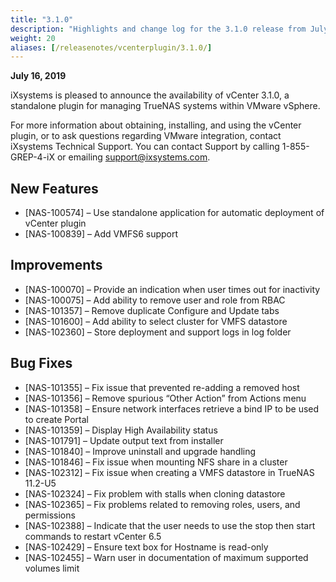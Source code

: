 ```yaml
---
title: "3.1.0"
description: "Highlights and change log for the 3.1.0 release from July 16, 2019."
weight: 20
aliases: [/releasenotes/vcenterplugin/3.1.0/]
---
```


**July 16, 2019**

iXsystems is pleased to announce the availability of vCenter 3.1.0, a standalone plugin for managing TrueNAS systems within VMware vSphere.

For more information about obtaining, installing, and using the vCenter plugin, or to ask questions regarding VMware integration, contact iXsystems Technical Support. You can contact Support by calling 1-855-GREP-4-iX or emailing support@ixsystems.com.
 
## New Features

+ [NAS-100574] – Use standalone application for automatic deployment of vCenter plugin
+ [NAS-100839] – Add VMFS6 support

## Improvements

+ [NAS-100070] – Provide an indication when user times out for inactivity
+ [NAS-100075] – Add ability to remove user and role from RBAC
+ [NAS-101357] – Remove duplicate Configure and Update tabs
+ [NAS-101600] – Add ability to select cluster for VMFS datastore
+ [NAS-102360] – Store deployment and support logs in log folder

## Bug Fixes

+ [NAS-101355] – Fix issue that prevented re-adding a removed host
+ [NAS-101356] – Remove spurious “Other Action” from Actions menu
+ [NAS-101358] – Ensure network interfaces retrieve a bind IP to be used to create Portal
+ [NAS-101359] – Display High Availability status
+ [NAS-101791] – Update output text from installer
+ [NAS-101840] – Improve uninstall and upgrade handling
+ [NAS-101846] – Fix issue when mounting NFS share in a cluster
+ [NAS-102312] – Fix issue when creating a VMFS datastore in TrueNAS 11.2-U5
+ [NAS-102324] – Fix problem with stalls when cloning datastore
+ [NAS-102365] – Fix problems related to removing roles, users, and permissions
+ [NAS-102388] – Indicate that the user needs to use the stop then start commands to restart vCenter 6.5
+ [NAS-102429] – Ensure text box for Hostname is read-only
+ [NAS-102455] – Warn user in documentation of maximum supported volumes limit
